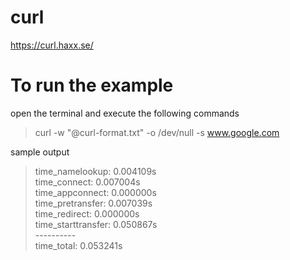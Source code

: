 # curl
https://curl.haxx.se/  

# To run the example
open the terminal and execute the following commands
> curl -w "@curl-format.txt" -o /dev/null -s www.google.com  

sample output
> time_namelookup:  0.004109s  
time_connect:  0.007004s  
time_appconnect:  0.000000s  
time_pretransfer:  0.007039s  
time_redirect:  0.000000s  
time_starttransfer:  0.050867s  
\----------  
time_total:  0.053241s
